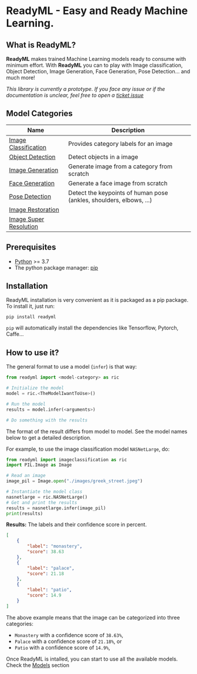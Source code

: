 # ReadyML - Easy and Ready Machine Learning.

## What is ReadyML?

**ReadyML** makes trained Machine Learning models ready to consume with minimum effort. With **ReadyML** you can to play with Image classification, Object Detection, Image Generation, Face Generation, Pose Detection... and much more!

*This library is currently a prototype. If you face any issue or if the documentation is unclear, feel free to open a [ticket issue](https://github.com/houseofai/readyml/issues)*

## Model Categories
| Name | Description |
|-|-|
| [Image Classification](#user-content-image-classification) | Provides category labels for an image |
| [Object Detection](#user-content-objet-detection) | Detect objects in a image |
| [Image Generation](#user-content-image-generation) | Generate image from a category from scratch |
| [Face Generation](#user-content-face-generation) | Generate a face image from scratch |
| [Pose Detection](#user-content-pose-detection) | Detect the keypoints of human pose (ankles, shoulders, elbows, ...) |
| [Image Restoration](#user-content-image-restoration) |  |
| [Image Super Resolution](#user-content-super-resolution) |  |


## Prerequisites
- [Python](https://www.python.org/downloads/) >= 3.7
- The python package manager: [pip](https://pip.pypa.io/en/stable/installation/)

## Installation
ReadyML installation is very convenient as it is packaged as a pip package. To install it, just run:
```
pip install readyml
```
`pip` will automatically install the dependencies like Tensorflow, Pytorch, Caffe...

## How to use it?
The general format to use a model (`infer`) is that way:
```python
from readyml import <model-category> as ric

# Initialize the model
model = ric.<TheModelIwantToUse>()

# Run the model
results = model.infer(<arguments>)

# Do something with the results
```
The format of the result differs from model to model. See the model names below to get a detailed description.

For example, to use the image classification model `NASNetLarge`, do:
```python
from readyml import imageclassification as ric
import PIL.Image as Image

# Read an image
image_pil = Image.open("./images/greek_street.jpeg")

# Instantiate the model class
nasnetlarge = ric.NASNetLarge()
# Get and print the results
results = nasnetlarge.infer(image_pil)
print(results)
```
**Results:** The labels and their confidence score in percent.
```json
[
    {
        "label": "monastery",
        "score": 38.63
    },
    {
        "label": "palace",
        "score": 21.18
    },
    {
        "label": "patio",
        "score": 14.9
    }
]

```
The above example means that the image can be categorized into three categories:
- `Monastery` with a confidence score of `38.63%`,
- `Palace` with a confidence score of `21.18%`, or
- `Patio` with a confidence score of `14.9%`,

Once ReadyML is intalled, you can start to use all the available models. Check the [Models](models.md) section
